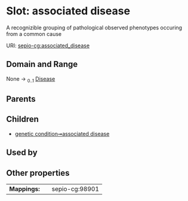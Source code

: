 
# Slot: associated disease


A recognizible grouping of pathological observed phenotypes occuring from a common cause

URI: [sepio-cg:associated_disease](http://purl.obolibrary.org/obo/SEPIOCG_associated_disease)


## Domain and Range

None &#8594;  <sub>0..1</sub> [Disease](Disease.md)

## Parents


## Children

 *  [genetic condition➞associated disease](genetic_condition_associated_disease.md)

## Used by


## Other properties

|  |  |  |
| --- | --- | --- |
| **Mappings:** | | sepio-cg:98901 |

